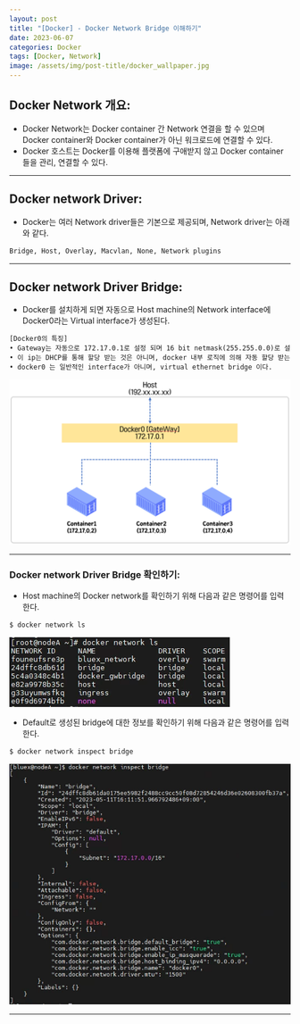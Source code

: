 ```yaml
---
layout: post
title: "[Docker] - Docker Network Bridge 이해하기"
date: 2023-06-07
categories: Docker 
tags: [Docker, Network]
image: /assets/img/post-title/docker_wallpaper.jpg
---
```


## Docker Network 개요:
- Docker Network는 Docker container 간 Network 연결을 할 수 있으며 Docker container와 Docker container가 아닌 워크로드에 연결할 수 있다.
- Docker 호스트는 Docker를 이용해 플랫폼에 구애받지 않고 Docker container들을 관리, 연결할 수 있다.

* * *

## Docker network Driver:
- Docker는 여러 Network driver들은 기본으로 제공되며, Network driver는 아래와 같다. 
```html
Bridge, Host, Overlay, Macvlan, None, Network plugins
```

* * *

## Docker network Driver Bridge:
- Docker를 설치하게 되면 자동으로 Host machine의 Network interface에 Docker0라는 Virtual interface가 생성된다.
```html
[Docker0의 특징]
• Gateway는 자동으로 172.17.0.1로 설정 되며 16 bit netmask(255.255.0.0)로 설정된다.
• 이 ip는 DHCP를 통해 할당 받는 것은 아니며, docker 내부 로직에 의해 자동 할당 받는 것이다.
• docker0 는 일반적인 interface가 아니며, virtual ethernet bridge 이다.
```
[![docker network 흐름도](/assets/img/post/docker/docker%20network%20%ED%9D%90%EB%A6%84%EB%8F%84.PNG)](/assets/img/post/docker/docker%20network%20%ED%9D%90%EB%A6%84%EB%8F%84.PNG)

* * *

### Docker network Driver Bridge 확인하기:
- Host machine의 Docker network를 확인하기 위해 다음과 같은 명령어를 입력한다.
```bash
$ docker network ls
```
[![docker network 명령어](/assets/img/post/docker/docker%20network%20%ED%99%95%EC%9D%B8%20%EB%AA%85%EB%A0%B9%EC%96%B4.PNG)](/assets/img/post/docker/docker%20network%20%ED%99%95%EC%9D%B8%20%EB%AA%85%EB%A0%B9%EC%96%B4.PNG)

- Default로 생성된 bridge에 대한 정보를 확인하기 위해 다음과 같은 명령어를 입력한다. 
```bash
$ docker network inspect bridge
```
[![docker network bridge 기본값](/assets/img/post/docker/docker%20network%20bridge%20%EA%B8%B0%EB%B3%B8%EA%B0%92.PNG)](/assets/img/post/docker/docker%20network%20bridge%20%EA%B8%B0%EB%B3%B8%EA%B0%92.PNG)

* * *